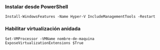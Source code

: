### Instalar desde PowerShell

```
Install-WindowsFeatures -Name Hyper-V IncludeManagementTools -Restart
```

### Habilitar virtualización anidada

```
Set-VMProcessor -VMName nombre-de-maquina ExposeVirtualizationExtensions $True
```